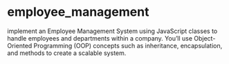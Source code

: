 # employee_management
implement an Employee Management System using JavaScript classes to handle employees and departments within a company. You’ll use Object-Oriented Programming (OOP) concepts such as inheritance, encapsulation, and methods to create a scalable system.
